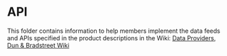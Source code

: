 API
===

This folder contains information to help members implement the data feeds and APIs
specified in the product descriptions in the Wiki: [Data Providers](https://github.com/fintechsandbox/project-sandcastle/wiki/Sandbox-Participants), [Dun & Bradstreet Wiki](https://github.com/fintechsandbox/project-sandcastle/wiki/dun_&_bradstreet)

